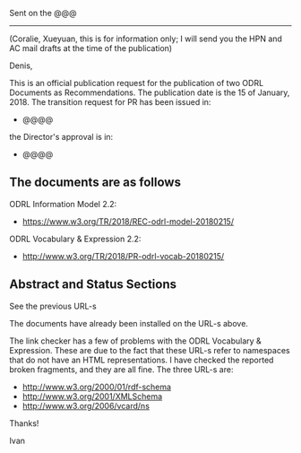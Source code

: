 Sent on the @@@

----


(Coralie, Xueyuan, this is for information only; I will send you the HPN and AC mail drafts at the time of the publication)

Denis,

This is an official publication request for the publication of two ODRL Documents as Recommendations. The publication date is the 15 of January, 2018. The transition request for PR has been issued in:
- @@@@

the Director's approval is in:
- @@@@


The documents are as follows
----------------------------

ODRL Information Model 2.2:
- https://www.w3.org/TR/2018/REC-odrl-model-20180215/

ODRL Vocabulary & Expression 2.2:
- http://www.w3.org/TR/2018/PR-odrl-vocab-20180215/

Abstract and Status Sections
----------------------------

See the previous URL-s

The documents have already been installed on the URL-s above.

The link checker has a few of problems with the ODRL Vocabulary & Expression. These are due to the fact that these URL-s refer to namespaces that do not have an HTML representations. I have checked the reported broken fragments, and they are all fine. The three URL-s are:

- http://www.w3.org/2000/01/rdf-schema
- http://www.w3.org/2001/XMLSchema
- http://www.w3.org/2006/vcard/ns


Thanks!

Ivan
